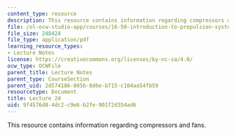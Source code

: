 ```yaml
---
content_type: resource
description: This resource contains information regarding compressors and fans.
file: /ol-ocw-studio-app/courses/16-50-introduction-to-propulsion-systems-spring-2012/9f4576d84dc2c9e6b2fe901f2d354ad6_MIT16_50S12_lec24.pdf
file_size: 248424
file_type: application/pdf
learning_resource_types:
- Lecture Notes
license: https://creativecommons.org/licenses/by-nc-sa/4.0/
ocw_type: OCWFile
parent_title: Lecture Notes
parent_type: CourseSection
parent_uid: 2d574186-805b-8d6e-b715-c104aa54fb59
resourcetype: Document
title: Lecture 24
uid: 9f4576d8-4dc2-c9e6-b2fe-901f2d354ad6
---
```

This resource contains information regarding compressors and fans.